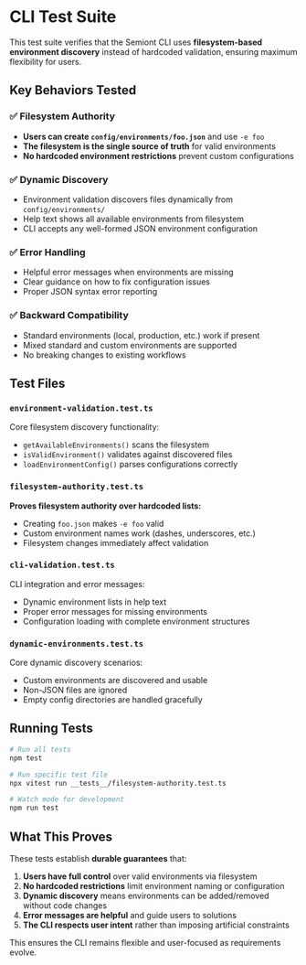 # CLI Test Suite

This test suite verifies that the Semiont CLI uses **filesystem-based environment discovery** instead of hardcoded validation, ensuring maximum flexibility for users.

## Key Behaviors Tested

### ✅ Filesystem Authority
- **Users can create `config/environments/foo.json`** and use `-e foo` 
- **The filesystem is the single source of truth** for valid environments
- **No hardcoded environment restrictions** prevent custom configurations

### ✅ Dynamic Discovery
- Environment validation discovers files dynamically from `config/environments/`
- Help text shows all available environments from filesystem
- CLI accepts any well-formed JSON environment configuration

### ✅ Error Handling
- Helpful error messages when environments are missing
- Clear guidance on how to fix configuration issues
- Proper JSON syntax error reporting

### ✅ Backward Compatibility  
- Standard environments (local, production, etc.) work if present
- Mixed standard and custom environments are supported
- No breaking changes to existing workflows

## Test Files

### `environment-validation.test.ts`
Core filesystem discovery functionality:
- `getAvailableEnvironments()` scans the filesystem
- `isValidEnvironment()` validates against discovered files
- `loadEnvironmentConfig()` parses configurations correctly

### `filesystem-authority.test.ts` 
**Proves filesystem authority over hardcoded lists:**
- Creating `foo.json` makes `-e foo` valid
- Custom environment names work (dashes, underscores, etc.)
- Filesystem changes immediately affect validation

### `cli-validation.test.ts`
CLI integration and error messages:
- Dynamic environment lists in help text
- Proper error messages for missing environments
- Configuration loading with complete environment structures

### `dynamic-environments.test.ts`
Core dynamic discovery scenarios:
- Custom environments are discovered and usable
- Non-JSON files are ignored
- Empty config directories are handled gracefully

## Running Tests

```bash
# Run all tests
npm test

# Run specific test file
npx vitest run __tests__/filesystem-authority.test.ts

# Watch mode for development
npm run test
```

## What This Proves

These tests establish **durable guarantees** that:

1. **Users have full control** over valid environments via filesystem
2. **No hardcoded restrictions** limit environment naming or configuration
3. **Dynamic discovery** means environments can be added/removed without code changes
4. **Error messages are helpful** and guide users to solutions
5. **The CLI respects user intent** rather than imposing artificial constraints

This ensures the CLI remains flexible and user-focused as requirements evolve.
